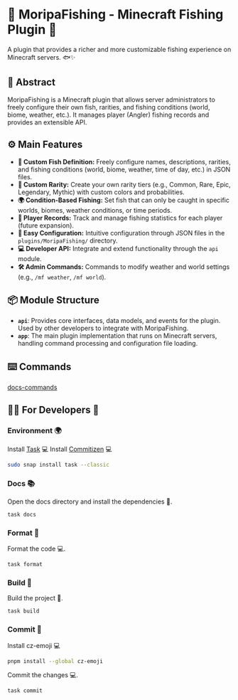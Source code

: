 # 🎣 MoripaFishing - Minecraft Fishing Plugin 🎣

A plugin that provides a richer and more customizable fishing experience on Minecraft servers. 🐟✨

## 🌟 Abstract

MoripaFishing is a Minecraft plugin that allows server administrators to freely configure their own fish, rarities, and fishing conditions (world, biome, weather, etc.). It manages player (Angler) fishing records and provides an extensible API.

## ⚙️ Main Features

*   **🐠 Custom Fish Definition:** Freely configure names, descriptions, rarities, and fishing conditions (world, biome, weather, time of day, etc.) in JSON files.
*   **💎 Custom Rarity:** Create your own rarity tiers (e.g., Common, Rare, Epic, Legendary, Mythic) with custom colors and probabilities.
*   **🌍 Condition-Based Fishing:** Set fish that can only be caught in specific worlds, biomes, weather conditions, or time periods.
*   **🎣 Player Records:** Track and manage fishing statistics for each player (future expansion).
*   **🔧 Easy Configuration:** Intuitive configuration through JSON files in the `plugins/MoripaFishing/` directory.
*   **💻 Developer API:** Integrate and extend functionality through the `api` module.
*   **🛠️ Admin Commands:** Commands to modify weather and world settings (e.g., `/mf weather`, `/mf world`).

## 📦 Module Structure

*   **`api`**: Provides core interfaces, data models, and events for the plugin. Used by other developers to integrate with MoripaFishing.
*   **`app`**: The main plugin implementation that runs on Minecraft servers, handling command processing and configuration file loading.

## ⌨️ Commands
[docs-commands](https://fishing.plugin.morino.party/category/-コマンド/)

## 👨‍💻 For Developers 🚀

### Environment 🌍

Install [Task](https://taskfile.dev/installation/) 💻
Install [Commitizen](https://commitizen.github.io/cz-cli/) 💻
```bash
sudo snap install task --classic
```

### Docs 📚

Open the docs directory and install the dependencies 🚧.
```bash
task docs
```

### Format 💪

Format the code 💻.
```bash
task format
```

### Build 🚧

Build the project 🚀.
```bash
task build
```

### Commit 📝

Install cz-emoji 💻
```bash
pnpm install --global cz-emoji
```

Commit the changes 💻.
```bash
task commit
```




